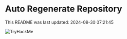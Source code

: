 # Auto Regenerate Repository

This README was last updated: 2024-08-30 07:21:45

 ![TryHackMe](https://tryhackme.com/badge/533634)